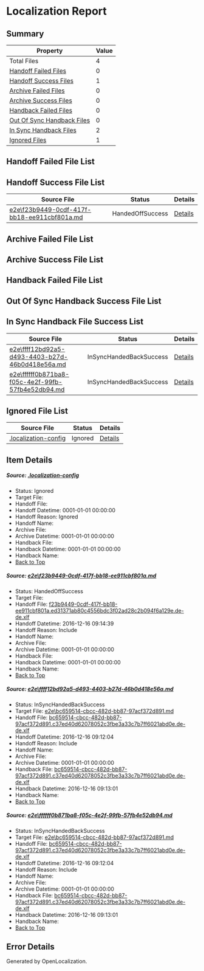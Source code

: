 # <a name='report-top'></a> Localization Report

## Summary
 Property | Value 
 -------- | ----- 
 Total Files | 4
[ Handoff Failed Files ](#handoff-failed-list)| 0
[ Handoff Success Files ](#handoff-success-list)| 1
[ Archive Failed Files ](#archive-failed-list)| 0
[ Archive Success Files ](#archive-success-list)| 0
[ Handback Failed Files ](#handback-failed-list)| 0
[ Out Of Sync Handback Files ](#outofsync-handback-success-list)| 0
[ In Sync Handback Files ](#insync-handback-success-list)| 2
[ Ignored Files ](#ignored-list)| 1

## <a name='handoff-failed-list'></a> Handoff Failed File List

## <a name='handoff-success-list'></a> Handoff Success File List
 Source File | Status | Details 
 ----------- | ------ | ------- 
 [e2e\f23b9449-0cdf-417f-bb18-ee911cbf801a.md](https://github.com/OpenLocalizationTestOrg/ol-test0/blob/ad9212039bd8462161894004743c69727d5d4bf4/e2e/f23b9449-0cdf-417f-bb18-ee911cbf801a.md) | HandedOffSuccess | [Details](#ac8bf61239a2d6e71a1659734cd6536319d28cf31)

## <a name='archive-failed-list'></a> Archive Failed File List

## <a name='archive-success-list'></a> Archive Success File List

## <a name='handback-failed-list'></a> Handback Failed File List

## <a name='outofsync-handback-success-list'></a> Out Of Sync Handback Success File List

## <a name='insync-handback-success-list'></a> In Sync Handback File Success List
 Source File | Status | Details 
 ----------- | ------ | ------- 
 [e2e\ffff12bd92a5-d493-4403-b27d-46b0d418e56a.md](https://github.com/OpenLocalizationTestOrg/ol-test0/blob/3d479fc9e1a3bc73b07944b27de668d2b84696cd/e2e/ffff12bd92a5-d493-4403-b27d-46b0d418e56a.md) | InSyncHandedBackSuccess | [Details](#c094d51f1e7adf454d204c28697975d6143a04642)
 [e2e\ffffff0b871ba8-f05c-4e2f-99fb-57fb4e52db94.md](https://github.com/OpenLocalizationTestOrg/ol-test0/blob/ad9212039bd8462161894004743c69727d5d4bf4/e2e/ffffff0b871ba8-f05c-4e2f-99fb-57fb4e52db94.md) | InSyncHandedBackSuccess | [Details](#c094d51f1e7adf454d204c28697975d6143a04643)

## <a name='ignored-list'></a> Ignored File List
 Source File | Status | Details 
 ----------- | ------ | ------- 
 [.localization-config](https://github.com/OpenLocalizationTestOrg/ol-test0/blob/ad9212039bd8462161894004743c69727d5d4bf4/.localization-config) | Ignored | [Details](#cb0632cf59c1387fc1742bfb9fa3c47f87e2e5c90)

## Item Details
##### <a name='cb0632cf59c1387fc1742bfb9fa3c47f87e2e5c90'></a> Source: [.localization-config](https://github.com/OpenLocalizationTestOrg/ol-test0/blob/ad9212039bd8462161894004743c69727d5d4bf4/.localization-config)
* Status: Ignored
* Target File: 
* Handoff File: 
* Handoff Datetime: 0001-01-01 00:00:00
* Handoff Reason: Ignored
* Handoff Name: 
* Archive File: 
* Archive Datetime: 0001-01-01 00:00:00
* Handback File: 
* Handback Datetime: 0001-01-01 00:00:00
* Handback Name: 
* [Back to Top](#report-top)

##### <a name='ac8bf61239a2d6e71a1659734cd6536319d28cf31'></a> Source: [e2e\f23b9449-0cdf-417f-bb18-ee911cbf801a.md](https://github.com/OpenLocalizationTestOrg/ol-test0/blob/ad9212039bd8462161894004743c69727d5d4bf4/e2e/f23b9449-0cdf-417f-bb18-ee911cbf801a.md)
* Status: HandedOffSuccess
* Target File: 
* Handoff File: [f23b9449-0cdf-417f-bb18-ee911cbf801a.ed31371ab80c4556bdc3f02ad28c2b094f6a129e.de-de.xlf](https://github.com/OpenLocalizationTestOrg/ol-test0-handoff/blob/1b4365fdb49f47e2e87a3a3cea133e466705ff10/ol-handoff/OpenLocalizationTestOrg/ol-test0-dede/xinjiang/ht/f23b9449-0cdf-417f-bb18-ee911cbf801a.ed31371ab80c4556bdc3f02ad28c2b094f6a129e.de-de.xlf)
* Handoff Datetime: 2016-12-16 09:14:39
* Handoff Reason: Include
* Handoff Name: 
* Archive File: 
* Archive Datetime: 0001-01-01 00:00:00
* Handback File: 
* Handback Datetime: 0001-01-01 00:00:00
* Handback Name: 
* [Back to Top](#report-top)

##### <a name='c094d51f1e7adf454d204c28697975d6143a04642'></a> Source: [e2e\ffff12bd92a5-d493-4403-b27d-46b0d418e56a.md](https://github.com/OpenLocalizationTestOrg/ol-test0/blob/3d479fc9e1a3bc73b07944b27de668d2b84696cd/e2e/ffff12bd92a5-d493-4403-b27d-46b0d418e56a.md)
* Status: InSyncHandedBackSuccess
* Target File: [e2e\bc659514-cbcc-482d-bb87-97acf372d891.md](https://github.com/OpenLocalizationTestOrg/ol-test0-dede/blob/a9f0229322cfba1769276630370e643642059746/e2e/bc659514-cbcc-482d-bb87-97acf372d891.md)
* Handoff File: [bc659514-cbcc-482d-bb87-97acf372d891.c37ed40d62078052c3fbe3a33c7b7ff6021abd0e.de-de.xlf](https://github.com/OpenLocalizationTestOrg/ol-test0-handoff/blob/eaeea5028651eeec36de8ff98b056743c5528c1a/ol-handoff/OpenLocalizationTestOrg/ol-test0-dede/xinjiang/ht/bc659514-cbcc-482d-bb87-97acf372d891.c37ed40d62078052c3fbe3a33c7b7ff6021abd0e.de-de.xlf)
* Handoff Datetime: 2016-12-16 09:12:04
* Handoff Reason: Include
* Handoff Name: 
* Archive File: 
* Archive Datetime: 0001-01-01 00:00:00
* Handback File: [bc659514-cbcc-482d-bb87-97acf372d891.c37ed40d62078052c3fbe3a33c7b7ff6021abd0e.de-de.xlf](https://github.com/OpenLocalizationTestOrg/ol-test0-handback/blob/7a28aefa41d9b031fe34c07eb009655de4059d05/ol-handback/OpenLocalizationTestOrg/ol-test0-dede/xinjiang/ht/bc659514-cbcc-482d-bb87-97acf372d891.c37ed40d62078052c3fbe3a33c7b7ff6021abd0e.de-de.xlf)
* Handback Datetime: 2016-12-16 09:13:01
* Handback Name: 
* [Back to Top](#report-top)

##### <a name='c094d51f1e7adf454d204c28697975d6143a04643'></a> Source: [e2e\ffffff0b871ba8-f05c-4e2f-99fb-57fb4e52db94.md](https://github.com/OpenLocalizationTestOrg/ol-test0/blob/ad9212039bd8462161894004743c69727d5d4bf4/e2e/ffffff0b871ba8-f05c-4e2f-99fb-57fb4e52db94.md)
* Status: InSyncHandedBackSuccess
* Target File: [e2e\bc659514-cbcc-482d-bb87-97acf372d891.md](https://github.com/OpenLocalizationTestOrg/ol-test0-dede/blob/a9f0229322cfba1769276630370e643642059746/e2e/bc659514-cbcc-482d-bb87-97acf372d891.md)
* Handoff File: [bc659514-cbcc-482d-bb87-97acf372d891.c37ed40d62078052c3fbe3a33c7b7ff6021abd0e.de-de.xlf](https://github.com/OpenLocalizationTestOrg/ol-test0-handoff/blob/eaeea5028651eeec36de8ff98b056743c5528c1a/ol-handoff/OpenLocalizationTestOrg/ol-test0-dede/xinjiang/ht/bc659514-cbcc-482d-bb87-97acf372d891.c37ed40d62078052c3fbe3a33c7b7ff6021abd0e.de-de.xlf)
* Handoff Datetime: 2016-12-16 09:12:04
* Handoff Reason: Include
* Handoff Name: 
* Archive File: 
* Archive Datetime: 0001-01-01 00:00:00
* Handback File: [bc659514-cbcc-482d-bb87-97acf372d891.c37ed40d62078052c3fbe3a33c7b7ff6021abd0e.de-de.xlf](https://github.com/OpenLocalizationTestOrg/ol-test0-handback/blob/7a28aefa41d9b031fe34c07eb009655de4059d05/ol-handback/OpenLocalizationTestOrg/ol-test0-dede/xinjiang/ht/bc659514-cbcc-482d-bb87-97acf372d891.c37ed40d62078052c3fbe3a33c7b7ff6021abd0e.de-de.xlf)
* Handback Datetime: 2016-12-16 09:13:01
* Handback Name: 
* [Back to Top](#report-top)


## Error Details

Generated by OpenLocalization.
